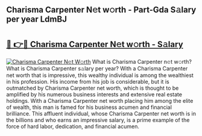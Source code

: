 ## Charisma Carpenter N𝚎t w𝚘rth - Part-Gda S𝚊lary per year LdmBJ

# <h2><a href="http://gc0cc79.nevu.top/?p=Charisma+Carpenter">🔗 👉🔴 Charisma Carpenter N𝚎t w𝚘rth - S𝚊lary</a></h2>

[![Charisma Carpenter N𝚎t W𝚘rth](https://i.imgur.com/Oavwk0R.jpeg)](http://gc0cc79.nevu.top/?p=Charisma+Carpenter)
What is Charisma Carpenter n𝚎t w𝚘rth? What is Charisma Carpenter s𝚊lary per year?
With a Charisma Carpenter net worth that is impressive, this wealthy individual is among the wealthiest in his profession. His income from his job is considerable, but it is outmatched by Charisma Carpenter net worth, which is thought to be amplified by his numerous business interests and extensive real estate holdings. With a Charisma Carpenter net worth placing him among the elite of wealth, this man is famed for his business acumen and financial brilliance. This affluent individual, whose Charisma Carpenter net worth is in the billions and who earns an impressive salary, is a prime example of the force of hard labor, dedication, and financial acumen.
